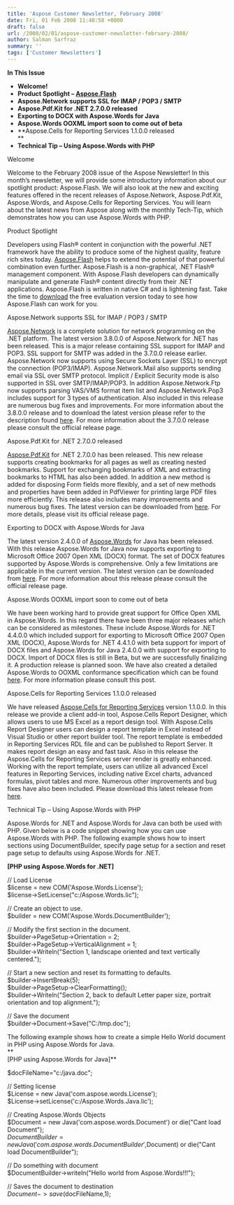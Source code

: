 ```yaml
---
title: 'Aspose Customer Newsletter, February 2008'
date: Fri, 01 Feb 2008 11:48:58 +0000
draft: false
url: /2008/02/01/aspose-customer-newsletter-february-2008/
author: Salman Sarfraz
summary: ''
tags: ['Customer Newsletters']
---
```


**In This Issue**

*   **Welcome!**
*   **Product Spotlight – [Aspose.Flash][1]**
*   **Aspose.Network supports SSL for IMAP / POP3 / SMTP**
*   **Aspose.Pdf.Kit for .NET 2.7.0.0 released**
*   **Exporting to DOCX with Aspose.Words for Java**
*   **Aspose.Words OOXML import soon to come out of beta**
*   **Aspose.Cells for Reporting Services 1.1.0.0 released  
    **
*   **Technical Tip – Using Aspose.Words with PHP**

Welcome

Welcome to the February 2008 issue of the Aspose Newsletter! In this month’s newsletter, we will provide some introductory information about our spotlight product: Aspose.Flash. We will also look at the new and exciting features offered in the recent releases of Aspose.Network, Aspose.Pdf.Kit, Aspose.Words, and Aspose.Cells for Reporting Services. You will learn about the latest news from Aspose along with the monthly Tech-Tip, which demonstrates how you can use Aspose.Words with PHP.

Product Spotlight

Developers using Flash® content in conjunction with the powerful .NET framework have the ability to produce some of the highest quality, feature rich sites today. [Aspose.Flash][2] helps to extend the potential of that powerful combination even further. Aspose.Flash is a non-graphical, .NET Flash® management component. With Aspose.Flash developers can dynamically manipulate and generate Flash® content directly from their .NET applications. Aspose.Flash is written in native C# and is lightening fast. Take the time to [download][3] the free evaluation version today to see how Aspose.Flash can work for you.

Aspose.Network supports SSL for IMAP / POP3 / SMTP

[Aspose.Network][4] is a complete solution for network programming on the .NET platform. The latest version 3.8.0.0 of Aspose.Network for .NET has been released. This is a major release containing SSL support for IMAP and POP3. SSL support for SMTP was added in the 3.7.0.0 release earlier. Aspose.Network now supports using Secure Sockets Layer (SSL) to encrypt the connection (POP3/IMAP). Aspose.Network.Mail also supports sending email via SSL over SMTP protocol. Implicit / Explicit Security mode is also supported in SSL over SMTP/IMAP/POP3. In addition Aspose.Network.Ftp now supports parsing VAS/VMS format item list and Aspose.Network.Pop3 includes support for 3 types of authentication. Also included in this release are numerous bug fixes and improvements. For more information about the 3.8.0.0 release and to download the latest version please refer to the description found [here][5]. For more information about the 3.7.0.0 release please consult the official release page.

Aspose.Pdf.Kit for .NET 2.7.0.0 released

[Aspose.Pdf.Kit][6] for .NET 2.7.0.0 has been released. This new release supports creating bookmarks for all pages as well as creating nested bookmarks. Support for exchanging bookmarks of XML and extracting bookmarks to HTML has also been added. In addition a new method is added for disposing Form fields more flexibly, and a set of new methods and properties have been added in PdfViewer for printing large PDF files more efficiently. This release also includes many improvements and numerous bug fixes. The latest version can be downloaded from [here][7]. For more details, please visit its official release page.  

Exporting to DOCX with Aspose.Words for Java

The latest version 2.4.0.0 of [Aspose.Words][8] for Java has been released. With this release Aspose.Words for Java now supports exporting to Microsoft Office 2007 Open XML (DOCX) format. The set of DOCX features supported by Aspose.Words is comprehensive. Only a few limitations are applicable in the current version. The latest version can be downloaded from [here][9]. For more information about this release please consult the official release page.

Aspose.Words OOXML import soon to come out of beta

We have been working hard to provide great support for Office Open XML in Aspose.Words. In this regard there have been three major releases which can be considered as milestones. These include Aspose.Words for .NET 4.4.0.0 which included support for exporting to Microsoft Office 2007 Open XML (DOCX), Aspose.Words for .NET 4.4.1.0 with beta support for import of DOCX files and Aspose.Words for Java 2.4.0.0 with support for exporting to DOCX. Import of DOCX files is still in Beta, but we are successfully finalizing it. A production release is planned soon. We have also created a detailed Aspose.Words to OOXML conformance specification which can be found [here][10]. For more information please consult this post.  

Aspose.Cells for Reporting Services 1.1.0.0 released

We have released [Aspose.Cells for Reporting Services][11] version 1.1.0.0. In this release we provide a client add-in tool, Aspose.Cells Report Designer, which allows users to use MS Excel as a report design tool. With Aspose.Cells Report Designer users can design a report template in Excel instead of Visual Studio or other report builder tool. The report template is embedded in Reporting Services RDL file and can be published to Report Server. It makes report design an easy and fast task. Also in this release the Aspose.Cells for Reporting Services server render is greatly enhanced. Working with the report template, users can utilize all advanced Excel features in Reporting Services, including native Excel charts, advanced formulas, pivot tables and more. Numerous other improvements and bug fixes have also been included. Please download this latest release from [here][12].  

Technical Tip – Using Aspose.Words with PHP

Aspose.Words for .NET and Aspose.Words for Java can both be used with PHP. Given below is a code snippet showing how you can use Aspose.Words with PHP. The following example shows how to insert sections using DocumentBuilder, specify page setup for a section and reset page setup to defaults using Aspose.Words for .NET.  
  
**\[PHP using Aspose.Words for .NET\]**  
  
// Load License  
$license = new COM('Aspose.Words.License');  
$license->SetLicense("c:/Aspose.Words.lic");  
  
// Create an object to use.  
$builder = new COM('Aspose.Words.DocumentBuilder');  
  
// Modify the first section in the document.  
$builder->PageSetup->Orientation = 2;  
$builder->PageSetup->VerticalAlignment = 1;  
$builder->Writeln("Section 1, landscape oriented and text vertically centered.");  
  
// Start a new section and reset its formatting to defaults.  
$builder->InsertBreak(5);  
$builder->PageSetup->ClearFormatting();  
$builder->Writeln("Section 2, back to default Letter paper size, portrait orientation and top alignment.");  
  
// Save the document  
$builder->Document->Save("C:/tmp.doc");  
  
The following example shows how to create a simple Hello World document in PHP using Aspose.Words for Java.  
**  
\[PHP using Aspose.Words for Java\]**  
  
$docFileName="c:/java.doc";  
  
// Setting license  
$License = new Java('com.aspose.words.License');  
$License->setLicense('c:/Aspose.Words.Java.lic');  
  
// Creating Aspose.Words Objects  
$Document = new Java('com.aspose.words.Document') or die("Cant load Document");  
$DocumentBuilder = new Java('com.aspose.words.DocumentBuilder',$Document) or die("Cant load DocumentBuilder");  
  
// Do something with document  
$DocumentBuilder->writeln("Hello world from Aspose.Words!!!");  
  
// Saves the document to destination  
$Document->save($docFileName,1);




[1]: http://www.aspose.com/Products/Aspose.Flash/
[2]: http://www.aspose.com/Products/Aspose.Flash/
[3]: http://www.aspose.com/Community/Files/51/aspose.flash/default.aspx
[4]: http://www.aspose.com/Products/Aspose.Network/
[5]: http://www.aspose.com/Community/Files/54/aspose.network/entry110079.aspx
[6]: http://www.aspose.com/Products/Aspose.Pdf.Kit/
[7]: http://www.aspose.com/Community/Files/51/aspose.pdf.kit/entry107457.aspx
[8]: http://www.aspose.com/Products/Aspose.Words/
[9]: http://www.aspose.com/Community/Files/51/aspose.words/entry107226.aspx
[10]: http://www.aspose.com/Community/Files/51/aspose.words/entry107522.aspx
[11]: http://www.aspose.com/Products/Aspose.Cells.Reporting.Services/
[12]: http://www.aspose.com/Community/Files/52/aspose.cells.reporting.services/entry108211.aspx



